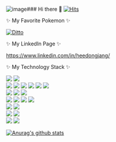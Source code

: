 ![image](https://github.com/user-attachments/assets/00bba317-5ebf-4fa5-a241-fe328e14e3c4)### Hi there 👋
[![Hits](https://hits.seeyoufarm.com/api/count/incr/badge.svg?url=https%3A%2F%2Fgithub.com%2Fyeojisun&count_bg=%235EA627&title_bg=%23555555&icon=&icon_color=%23E7E7E7&title=hits&edge_flat=false)](https://hits.seeyoufarm.com)


✨ My Favorite Pokemon ✨

[![Ditto](https://cdn3.emoji.gg/emojis/73700-ditto.gif)](https://emoji.gg/emoji/73700-ditto)

✨ My LinkedIn Page ✨

https://www.linkedin.com/in/heedongjang/

✨ My Technology Stack ✨

<p>
  <img src="https://img.shields.io/badge/Python-FFD43B?style=for-the-badge&logo=python&logoColor=blue">
  <img src="https://img.shields.io/badge/R-276DC3?style=for-the-badge&logo=r&logoColor=white">
  
  <br>
  <img src="https://img.shields.io/badge/MySQL-005C84?style=for-the-badge&logo=mysql&logoColor=white">
  <img src="https://img.shields.io/badge/Oracle-F80000?style=for-the-badge&logo=Oracle&logoColor=white">  
  <img src="https://img.shields.io/badge/PostgreSQL-316192?style=for-the-badge&logo=postgresql&logoColor=white"> 
  <img src="https://img.shields.io/badge/dbeaver-382923?style=for-the-badge&logo=dbeaver&logoColor=white"> 
  <img src="https://img.shields.io/badge/snowflake-%2329B5E8.svg?style=for-the-badge&logo=snowflake&logoColor=white"> 
  <img src="https://img.shields.io/badge/Elastic_Search-005571?style=for-the-badge&logo=elasticsearch&logoColor=white"> 

  <br>
  <img src="https://img.shields.io/badge/react-61DAFB?style=for-the-badge&logo=react&logoColor=black"> 
  <img src="https://img.shields.io/badge/vue.js-4FC08D?style=for-the-badge&logo=vue.js&logoColor=white"> 
  <img src="https://img.shields.io/badge/jquery-0769AD?style=for-the-badge&logo=jquery&logoColor=white">
  <br>
  <img src="https://img.shields.io/badge/oracle-F80000?style=for-the-badge&logo=oracle&logoColor=white"> 
  <img src="https://img.shields.io/badge/mysql-4479A1?style=for-the-badge&logo=mysql&logoColor=white"> 
  <img src="https://img.shields.io/badge/postgresql-4169e1?style=for-the-badge&logo=postgresql&logoColor=white"> 
  <img src="https://img.shields.io/badge/firebase-FFCA28?style=for-the-badge&logo=firebase&logoColor=white">
  <br>

  <img src="https://img.shields.io/badge/spring-6DB33F?style=for-the-badge&logo=spring&logoColor=white"> 
  <img src="https://img.shields.io/badge/flutter-02569B?style=for-the-badge&logo=flutter&logoColor=white">
  <br>

  <img src="https://img.shields.io/badge/linux-FCC624?style=for-the-badge&logo=linux&logoColor=black"> 
  <img src="https://img.shields.io/badge/apache tomcat-F8DC75?style=for-the-badge&logo=apachetomcat&logoColor=white">
  <br>
  
  <img src="https://img.shields.io/badge/github-181717?style=for-the-badge&logo=github&logoColor=white">
  <img src="https://img.shields.io/badge/git-F05032?style=for-the-badge&logo=git&logoColor=white">
  <br>
  
  </p>


[![Anurag's github stats](https://github-readme-stats.vercel.app/api?username=yeojisun)](https://github.com/anuraghazra/github-readme-stats)


<!--
**yeojisun/yeojisun** is a ✨ _special_ ✨ repository because its `README.md` (this file) appears on your GitHub profile.

Here are some ideas to get you started:

- 🔭 I’m currently working on ...
- 🌱 I’m currently learning ...
- 👯 I’m looking to collaborate on ...
- 🤔 I’m looking for help with ...
- 💬 Ask me about ...
- 📫 How to reach me: ...
- 😄 Pronouns: ...
- ⚡ Fun fact: ...
